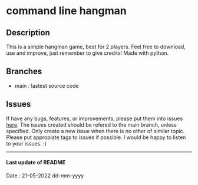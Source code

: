 # command line hangman #


## Description ##
This is a simple hangman game,
best for 2 players.
Feel free to download, use and improve,
just remember to give credits!
Made with python.


## Branches ##
* main : lastest source code


## Issues ##
If have any bugs, features, or improvements,
please put them into issues
[here](https://github.com/wmartinmimi/hangman/issues/new).
The issues created should be refered to the main branch, unless specified.
Only create a new issue when there is no other of similar topic.
Please put appropiate tags to issues if possible.
I would be happy to listen to your issues. :)


- - - -


#### Last update of README ####
Date : 21-05-2022 dd-mm-yyyy